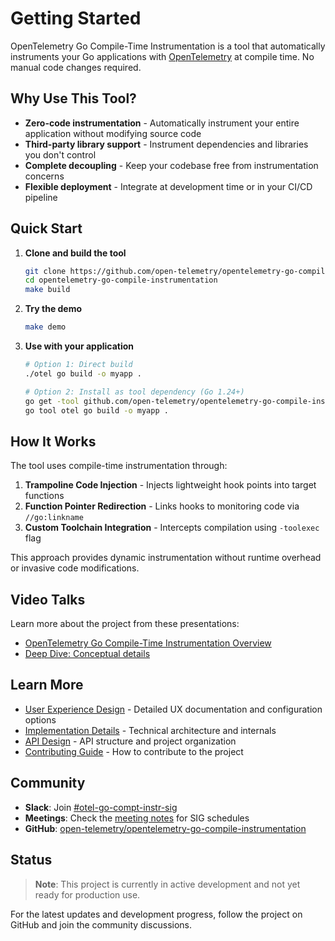 # Getting Started

OpenTelemetry Go Compile-Time Instrumentation is a tool that automatically instruments your Go applications with [OpenTelemetry](https://opentelemetry.io/) at compile time. No manual code changes required.

## Why Use This Tool?

- **Zero-code instrumentation** - Automatically instrument your entire application without modifying source code
- **Third-party library support** - Instrument dependencies and libraries you don't control
- **Complete decoupling** - Keep your codebase free from instrumentation concerns
- **Flexible deployment** - Integrate at development time or in your CI/CD pipeline

## Quick Start

1. **Clone and build the tool**

   ```bash
   git clone https://github.com/open-telemetry/opentelemetry-go-compile-instrumentation.git
   cd opentelemetry-go-compile-instrumentation
   make build
   ```

2. **Try the demo**

   ```bash
   make demo
   ```

3. **Use with your application**

   ```bash
   # Option 1: Direct build
   ./otel go build -o myapp .

   # Option 2: Install as tool dependency (Go 1.24+)
   go get -tool github.com/open-telemetry/opentelemetry-go-compile-instrumentation/cmd/otel
   go tool otel go build -o myapp .
   ```

## How It Works

The tool uses compile-time instrumentation through:

1. **Trampoline Code Injection** - Injects lightweight hook points into target functions
2. **Function Pointer Redirection** - Links hooks to monitoring code via `//go:linkname`
3. **Custom Toolchain Integration** - Intercepts compilation using `-toolexec` flag

This approach provides dynamic instrumentation without runtime overhead or invasive code modifications.

## Video Talks

Learn more about the project from these presentations:

- [OpenTelemetry Go Compile-Time Instrumentation Overview](https://www.youtube.com/watch?v=xEsVOhBdlZY)
- [Deep Dive: Conceptual details](https://www.youtube.com/watch?v=8Rw-fVEjihw&list=PLDWZ5uzn69ewrYyHTNrXlrWVDjLiOX0Yb&index=19)

## Learn More

- [User Experience Design](./ux-design.md) - Detailed UX documentation and configuration options
- [Implementation Details](./implementation.md) - Technical architecture and internals
- [API Design](./api-design-and-project-structure.md) - API structure and project organization
- [Contributing Guide](../CONTRIBUTING.md) - How to contribute to the project

## Community

- **Slack**: Join [#otel-go-compt-instr-sig](https://cloud-native.slack.com/archives/C088D8GSSSF)
- **Meetings**: Check the [meeting notes](https://docs.google.com/document/d/1XkVahJfhf482d3WVHsvUUDaGzHc8TO3sqQlSS80mpGY/edit) for SIG schedules
- **GitHub**: [open-telemetry/opentelemetry-go-compile-instrumentation](https://github.com/open-telemetry/opentelemetry-go-compile-instrumentation)

## Status

> **Note**: This project is currently in active development and not yet ready for production use.

For the latest updates and development progress, follow the project on GitHub and join the community discussions.
